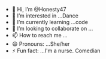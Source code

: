 - 👋 Hi, I’m @Honesty47
- 👀 I’m interested in ...Dance
- 🌱 I’m currently learning ...code
- 💞️ I’m looking to collaborate on ...
- 📫 How to reach me ...
- 😄 Pronouns: ...She/her
- ⚡ Fun fact: ...I'm a nurse. Comedian

<!---
Honesty47/Honesty47 is a ✨ special ✨ repository because its `README.md` (this file) appears on your GitHub profile.
You can click the Preview link to take a look at your changes.
--->
